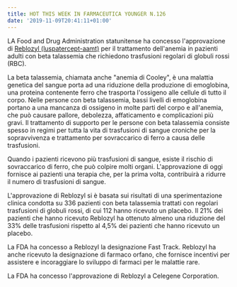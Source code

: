 ```yaml
---
title: HOT THIS WEEK IN FARMACEUTICA YOUNGER N.126
date: '2019-11-09T20:41:11+01:00'
---
```

LA Food and Drug Administration statunitense ha concesso l'approvazione di [Reblozyl (luspatercept-aamt)](http://www.fda.gov/news-events/press-announcements/fda-approves-first-therapy-treat-patients-rare-blood-disorder) per il trattamento dell'anemia in pazienti adulti con beta talassemia che richiedono trasfusioni regolari di globuli rossi (RBC).

La beta talassemia, chiamata anche "anemia di Cooley", è una malattia genetica del sangue porta ad una riduzione della produzione di emoglobina, una proteina contenente ferro che trasporta l'ossigeno alle cellule di tutto il corpo. Nelle persone con beta talassemia, bassi livelli di emoglobina portano a una mancanza di ossigeno in molte parti del corpo e all'anemia, che può causare pallore, debolezza, affaticamento e complicazioni più gravi. Il trattamento di supporto per le persone con beta talassemia consiste spesso in regimi per tutta la vita di trasfusioni di sangue croniche per la sopravvivenza e trattamento per sovraccarico di ferro a causa delle trasfusioni. 

Quando i pazienti ricevono più trasfusioni di sangue, esiste il rischio di sovraccarico di ferro, che può colpire molti organi. L'approvazione di oggi fornisce ai pazienti una terapia che, per la prima volta, contribuirà a ridurre il numero di trasfusioni di sangue. 

L'approvazione di Reblozyl si è basata sui risultati di una sperimentazione clinica condotta su 336 pazienti con beta talassemia trattati con regolari trasfusioni di globuli rossi, di cui 112 hanno ricevuto un placebo. Il 21% dei pazienti che hanno ricevuto Reblozyl ha ottenuto almeno una riduzione del 33% delle trasfusioni rispetto al 4,5% dei pazienti che hanno ricevuto un placebo. 

La FDA ha concesso a Reblozyl la designazione Fast Track. Reblozyl ha anche ricevuto la designazione di farmaco orfano, che fornisce incentivi per assistere e incoraggiare lo sviluppo di farmaci per le malattie rare. 

La FDA ha concesso l'approvazione di Reblozyl a Celegene Corporation.
